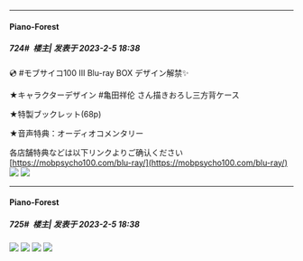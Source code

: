
*****

####  Piano-Forest  
##### 724#         楼主| 发表于 2023-2-5 18:38

💿 #モブサイコ100 Ⅲ Blu-ray BOX デザイン解禁✨

★キャラクターデザイン #亀田祥伦 さん描きおろし三方背ケース

★特製ブックレット(68p)

★音声特典：オーディオコメンタリー 

各店舗特典などは以下リンクよりご确认ください
[https://mobpsycho100.com/blu-ray/](https://mobpsycho100.com/blu-ray/)
<img src="https://p.sda1.dev/9/8972c28e572248a115b57a1edd72c656/img_blu-raybox_3.jpg" referrerpolicy="no-referrer">
<img src="https://p.sda1.dev/9/e22a7d29af9be02a7379f9cf0f3d9d36/20230205_183239.jpg" referrerpolicy="no-referrer">

*****

####  Piano-Forest  
##### 725#         楼主| 发表于 2023-2-5 18:38

<img src="https://p.sda1.dev/9/69e3a212d71d5c089003a9408781b1f7/20230205_183156.jpg" referrerpolicy="no-referrer">
<img src="https://p.sda1.dev/9/dfa2b739c073ab3e190866317d342753/20230205_183158.jpg" referrerpolicy="no-referrer">
<img src="https://p.sda1.dev/9/4bd40576349297a169c0bee70d770061/20230205_183159.jpg" referrerpolicy="no-referrer">
<img src="https://p.sda1.dev/9/5774c7ced12d03b5e4b450c6588dd130/20230205_183200.jpg" referrerpolicy="no-referrer">

